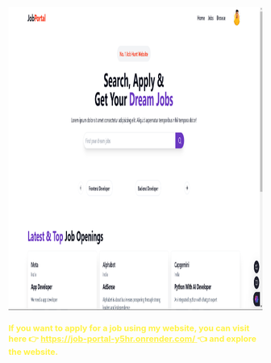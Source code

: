 <img src="https://github.com/Code2With-Pratik/Job-Portal/blob/main/image.png?raw=true" alt="Girl in a jacket"  height="600">

<h3 style="color: #fff346;">
  If you want to apply for a job using my website, you can visit here 👉 
  <a href="https://job-portal-y5hr.onrender.com/" target="_blank" style="color: #fff346; text-decoration: underline;">
    https://job-portal-y5hr.onrender.com/
  </a> 👈 and explore the website.
</h3>

